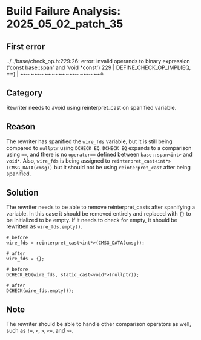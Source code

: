 # Build Failure Analysis: 2025_05_02_patch_35

## First error

../../base/check_op.h:229:26: error: invalid operands to binary expression ('const base::span<int>' and 'void *const')
  229 | DEFINE_CHECK_OP_IMPL(EQ, ==)
      | ~~~~~~~~~~~~~~~~~~~~~~~~~^~~

## Category
Rewriter needs to avoid using reinterpret_cast on spanified variable.

## Reason
The rewriter has spanified the `wire_fds` variable, but it is still being compared to `nullptr` using `DCHECK_EQ`. `DCHECK_EQ` expands to a comparison using `==`, and there is no `operator==` defined between `base::span<int>` and `void*`. Also, `wire_fds` is being assigned to `reinterpret_cast<int*>(CMSG_DATA(cmsg))` but it should not be using `reinterpret_cast` after being spanified.

## Solution
The rewriter needs to be able to remove reinterpret_casts after spanifying a variable. In this case it should be removed entirely and replaced with `{}` to be initialized to be empty. If it needs to check for empty, it should be rewritten as `wire_fds.empty()`.
```
# before
wire_fds = reinterpret_cast<int*>(CMSG_DATA(cmsg));

# after
wire_fds = {};

# before
DCHECK_EQ(wire_fds, static_cast<void*>(nullptr));

# after
DCHECK(wire_fds.empty());
```

## Note
The rewriter should be able to handle other comparison operators as well, such as `!=`, `<`, `>`, `<=`, and `>=`.